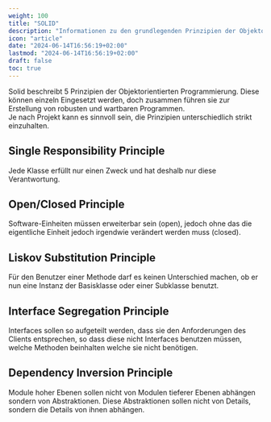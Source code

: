 ```yaml
---
weight: 100
title: "SOLID"
description: "Informationen zu den grundlegenden Prinzipien der Objektorientierten Programmierung, welche hinter dem Akronym SOLID stehen."
icon: "article"
date: "2024-06-14T16:56:19+02:00"
lastmod: "2024-06-14T16:56:19+02:00"
draft: false
toc: true
---
```


Solid beschreibt 5 Prinzipien der Objektorientierten Programmierung. Diese
können einzeln Eingesetzt werden, doch zusammen führen sie zur Erstellung von
robusten und wartbaren Programmen.  
Je nach Projekt kann es sinnvoll sein, die Prinzipien unterschiedlich strikt
einzuhalten.

## Single Responsibility Principle

Jede Klasse erfüllt nur einen Zweck und hat deshalb nur diese Verantwortung.

## Open/Closed Principle

Software-Einheiten müssen erweiterbar sein (open), jedoch ohne das die
eigentliche Einheit jedoch irgendwie verändert werden muss (closed).

## Liskov Substitution Principle

Für den Benutzer einer Methode darf es keinen Unterschied machen, ob er nun
eine Instanz der Basisklasse oder einer Subklasse benutzt.

## Interface Segregation Principle

Interfaces sollen so aufgeteilt werden, dass sie den Anforderungen des Clients
entsprechen, so dass diese nicht Interfaces benutzen müssen, welche Methoden
beinhalten welche sie nicht benötigen.

## Dependency Inversion Principle

Module hoher Ebenen sollen nicht von Modulen tieferer Ebenen abhängen sondern
von Abstraktionen. Diese Abstraktionen sollen nicht von Details, sondern die
Details von ihnen abhängen.
